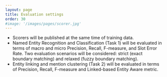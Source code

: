 ```yaml
---
layout: page
title: Evaluation settings
order: 30
#image: '/images/pages/scorer.jpg'
---
```




- Scorers will be published at the same time of training data.
- Named Entity Recognition and Classification (Task 1) will be evaluated in terms of macro and micro Precision, Recall, F-measure, and Slot Error Rate. Two evaluation scenarios will be considered: strict (exact boundary matching) and relaxed (fuzzy boundary matching).
- Entity linking and mention clustering (Task 2) will be evaluated in terms of Precision, Recall, F-measure and Linked-based Entity Aware metric.
